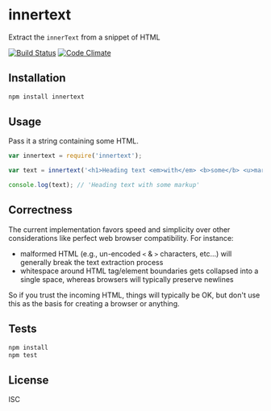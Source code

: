 # innertext

Extract the `innerText` from a snippet of HTML

[![Build Status](https://travis-ci.org/revin/innertext.svg?branch=master)](https://travis-ci.org/revin/innertext)
[![Code Climate](https://codeclimate.com/github/revin/innertext/badges/gpa.svg)](https://codeclimate.com/github/revin/innertext)

## Installation

```sh
npm install innertext
```

## Usage

Pass it a string containing some HTML.

```js
var innertext = require('innertext');

var text = innertext('<h1>Heading text <em>with</em> <b>some</b> <u>markup</u></h1>');

console.log(text); // 'Heading text with some markup'
```

## Correctness

The current implementation favors speed and simplicity over other considerations
like perfect web browser compatibility. For instance:

* malformed HTML (e.g., un-encoded `<` &amp; `>` characters, etc&hellip;)
  will generally break the text extraction process
* whitespace around HTML tag/element boundaries gets collapsed into a single
  space, whereas browsers will typically preserve newlines

So if you trust the incoming HTML, things will typically be OK, but don't use
this as the basis for creating a browser or anything.

## Tests

```sh
npm install
npm test
```

## License

ISC
